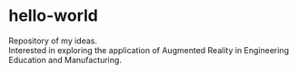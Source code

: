 # hello-world
Repository of my ideas.
<br>
Interested in exploring the application of Augmented Reality in Engineering Education and Manufacturing.
